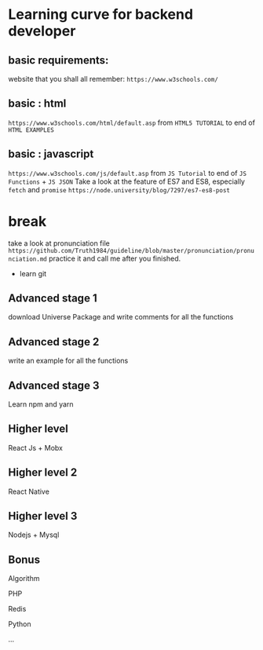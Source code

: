 # Learning curve for backend developer

## basic requirements:

website that you shall all remember:
`https://www.w3schools.com/`

## basic : html

`https://www.w3schools.com/html/default.asp`
from `HTML5 TUTORIAL` to end of `HTML EXAMPLES`

## basic : javascript

`https://www.w3schools.com/js/default.asp`
from `JS Tutorial` to end of `JS Functions` + `JS JSON`
Take a look at the feature of ES7 and ES8, especially `fetch` and `promise`
`https://node.university/blog/7297/es7-es8-post`

# break

take a look at pronunciation file
`https://github.com/Truth1984/guideline/blob/master/pronunciation/pronunciation.md`
practice it and call me after you finished.

- learn git

## Advanced stage 1

download Universe Package and write comments for all the functions

## Advanced stage 2

write an example for all the functions

## Advanced stage 3

Learn npm and yarn

## Higher level

React Js + Mobx

## Higher level 2

React Native

## Higher level 3

Nodejs + Mysql

## Bonus

Algorithm

PHP

Redis

Python

...
